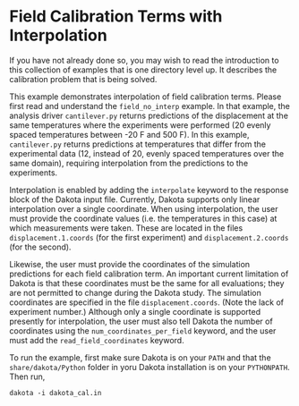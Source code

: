 # Field Calibration Terms with Interpolation

If you have not already done so, you may wish to read the introduction to this collection of examples that is one directory level up. It describes the calibration problem that is being solved.

This example demonstrates interpolation of field calibration terms. Please first read and understand the `field_no_interp` example. In that example, the analysis driver `cantilever.py` returns predictions of the displacement at the same temperatures where the experiments were performed (20 evenly spaced temperatures between -20 F and 500 F).  In this example, `cantilever.py` returns predictions at temperatures that differ from the experimental data (12, instead of 20, evenly spaced temperatures over the same domain), requiring interpolation from the predictions to the experiments.

Interpolation is enabled by adding the `interpolate` keyword to the response block of the Dakota input file. Currently, Dakota supports only linear interpolation over a single coordinate. When using interpolation, the user must provide the coordinate values (i.e. the temperatures in this case) at which measurements were taken. These are located in the files `displacement.1.coords` (for the first experiment) and `displacement.2.coords` (for the second). 

Likewise, the user must provide the coordinates of the simulation predictions for each field calibration term. An important current limitation of Dakota is that these coordinates must be the same for all evaluations; they are not permitted to change during the Dakota study. The simulation coordinates are specified in the file `displacement.coords`. (Note the lack of experiment number.) Although only a single coordinate is supported presently for interpolation, the user must also tell Dakota the number of coordinates using the `num_coordinates_per_field` keyword, and the user must add the `read_field_coordinates` keyword.

To run the example, first make sure Dakota is on your `PATH` and that the `share/dakota/Python` folder in yoru Dakota installation is on your `PYTHONPATH`. Then run,

`dakota -i dakota_cal.in`


